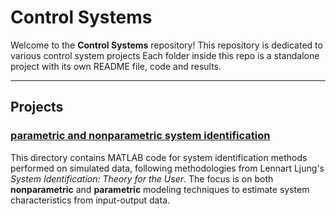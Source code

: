 # Control Systems

Welcome to the **Control Systems** repository! This repository is dedicated to various control system projects
Each folder inside this repo is a standalone project with its own README file, code and results.

---

## Projects

### [parametric and nonparametric system identification](./parametric%20and%20nonparametric%20system%20identification)
This directory contains MATLAB code for system identification methods performed on simulated data, following methodologies from Lennart Ljung's *System Identification: Theory for the User*. The focus is on both **nonparametric** and **parametric** modeling techniques to estimate system characteristics from input-output data.





